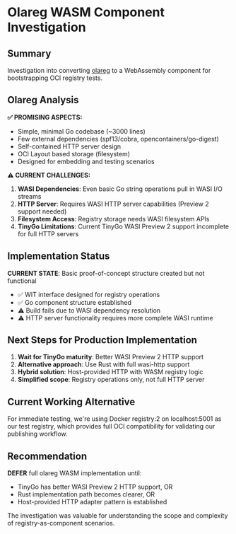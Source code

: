 # Olareg WASM Component Investigation

## Summary

Investigation into converting [olareg](https://github.com/criminaldou/olareg) to a WebAssembly component for bootstrapping OCI registry tests.

## Olareg Analysis

**✅ PROMISING ASPECTS:**
- Simple, minimal Go codebase (~3000 lines)
- Few external dependencies (spf13/cobra, opencontainers/go-digest)
- Self-contained HTTP server design
- OCI Layout based storage (filesystem)
- Designed for embedding and testing scenarios

**⚠️ CURRENT CHALLENGES:**

1. **WASI Dependencies**: Even basic Go string operations pull in WASI I/O streams
2. **HTTP Server**: Requires WASI HTTP server capabilities (Preview 2 support needed)
3. **Filesystem Access**: Registry storage needs WASI filesystem APIs
4. **TinyGo Limitations**: Current TinyGo WASI Preview 2 support incomplete for full HTTP servers

## Implementation Status

**CURRENT STATE**: Basic proof-of-concept structure created but not functional

- ✅ WIT interface designed for registry operations
- ✅ Go component structure established
- ⚠️ Build fails due to WASI dependency resolution
- ⚠️ HTTP server functionality requires more complete WASI runtime

## Next Steps for Production Implementation

1. **Wait for TinyGo maturity**: Better WASI Preview 2 HTTP support
2. **Alternative approach**: Use Rust with full wasi-http support
3. **Hybrid solution**: Host-provided HTTP with WASM registry logic
4. **Simplified scope**: Registry operations only, not full HTTP server

## Current Working Alternative

For immediate testing, we're using Docker registry:2 on localhost:5001 as our test registry, which provides full OCI compatibility for validating our publishing workflow.

## Recommendation

**DEFER** full olareg WASM implementation until:
- TinyGo has better WASI Preview 2 HTTP support, OR
- Rust implementation path becomes clearer, OR
- Host-provided HTTP adapter pattern is established

The investigation was valuable for understanding the scope and complexity of registry-as-component scenarios.